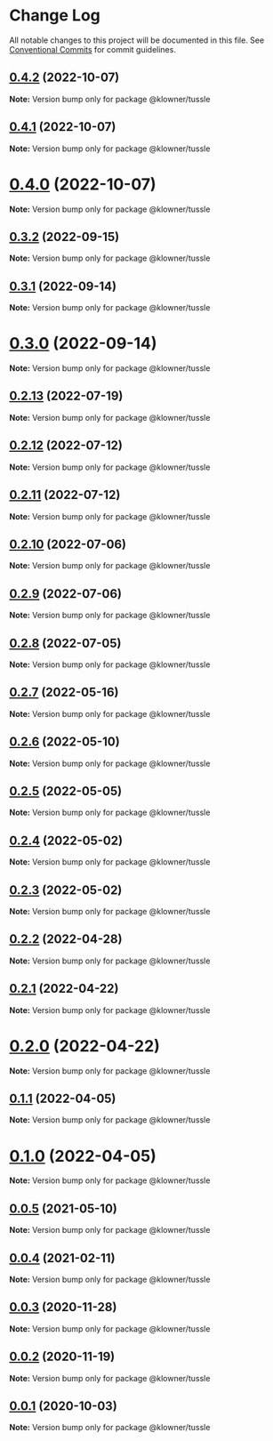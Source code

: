 # Change Log

All notable changes to this project will be documented in this file.
See [Conventional Commits](https://conventionalcommits.org) for commit guidelines.

## [0.4.2](https://github.com/Klowner/tussle/compare/v0.4.1...v0.4.2) (2022-10-07)

**Note:** Version bump only for package @klowner/tussle





## [0.4.1](https://github.com/Klowner/tussle/compare/v0.4.0...v0.4.1) (2022-10-07)

**Note:** Version bump only for package @klowner/tussle





# [0.4.0](https://github.com/Klowner/tussle/compare/v0.3.2...v0.4.0) (2022-10-07)

**Note:** Version bump only for package @klowner/tussle





## [0.3.2](https://github.com/Klowner/tussle/compare/v0.3.1...v0.3.2) (2022-09-15)

**Note:** Version bump only for package @klowner/tussle





## [0.3.1](https://github.com/Klowner/tussle/compare/v0.3.0...v0.3.1) (2022-09-14)

**Note:** Version bump only for package @klowner/tussle





# [0.3.0](https://github.com/Klowner/tussle/compare/v0.2.13...v0.3.0) (2022-09-14)

**Note:** Version bump only for package @klowner/tussle





## [0.2.13](http://klowner/tussle/compare/v0.2.12...v0.2.13) (2022-07-19)

**Note:** Version bump only for package @klowner/tussle





## [0.2.12](http://klowner/tussle/compare/v0.2.11...v0.2.12) (2022-07-12)

**Note:** Version bump only for package @klowner/tussle





## [0.2.11](http://klowner/tussle/compare/v0.2.10...v0.2.11) (2022-07-12)

**Note:** Version bump only for package @klowner/tussle





## [0.2.10](https://github.com/Klowner/tussle/compare/v0.2.9...v0.2.10) (2022-07-06)

**Note:** Version bump only for package @klowner/tussle





## [0.2.9](https://github.com/Klowner/tussle/compare/v0.2.8...v0.2.9) (2022-07-06)

**Note:** Version bump only for package @klowner/tussle





## [0.2.8](https://github.com/Klowner/tussle/compare/v0.2.7...v0.2.8) (2022-07-05)

**Note:** Version bump only for package @klowner/tussle





## [0.2.7](https://github.com/Klowner/tussle/compare/v0.2.6...v0.2.7) (2022-05-16)

**Note:** Version bump only for package @klowner/tussle





## [0.2.6](https://github.com/Klowner/tussle/compare/v0.2.5...v0.2.6) (2022-05-10)

**Note:** Version bump only for package @klowner/tussle





## [0.2.5](https://github.com/Klowner/tussle/compare/v0.2.4...v0.2.5) (2022-05-05)

**Note:** Version bump only for package @klowner/tussle





## [0.2.4](https://github.com/Klowner/tussle/compare/v0.2.3...v0.2.4) (2022-05-02)

**Note:** Version bump only for package @klowner/tussle





## [0.2.3](https://github.com/Klowner/tussle/compare/v0.2.2...v0.2.3) (2022-05-02)

**Note:** Version bump only for package @klowner/tussle





## [0.2.2](https://github.com/Klowner/tussle/compare/v0.2.1...v0.2.2) (2022-04-28)

**Note:** Version bump only for package @klowner/tussle





## [0.2.1](https://github.com/Klowner/tussle/compare/v0.2.0...v0.2.1) (2022-04-22)

**Note:** Version bump only for package @klowner/tussle





# [0.2.0](https://github.com/Klowner/tussle/compare/v0.1.1...v0.2.0) (2022-04-22)

**Note:** Version bump only for package @klowner/tussle





## [0.1.1](https://github.com/Klowner/tussle/compare/v0.1.0...v0.1.1) (2022-04-05)

**Note:** Version bump only for package @klowner/tussle





# [0.1.0](https://github.com/Klowner/tussle/compare/v0.0.5...v0.1.0) (2022-04-05)

**Note:** Version bump only for package @klowner/tussle





## [0.0.5](https://github.com/Klowner/tussle/compare/v0.0.4...v0.0.5) (2021-05-10)

**Note:** Version bump only for package @klowner/tussle





## [0.0.4](https://github.com/Klowner/tussle/compare/v0.0.3...v0.0.4) (2021-02-11)

**Note:** Version bump only for package @klowner/tussle





## [0.0.3](https://github.com/Klowner/tussle/compare/v0.0.2...v0.0.3) (2020-11-28)

**Note:** Version bump only for package @klowner/tussle





## [0.0.2](https://github.com/Klowner/tussle/compare/v0.0.1...v0.0.2) (2020-11-19)

**Note:** Version bump only for package @klowner/tussle





## [0.0.1](https://github.com/Klowner/tussle/compare/v0.0.0...v0.0.1) (2020-10-03)

**Note:** Version bump only for package @klowner/tussle
